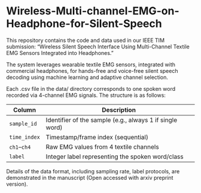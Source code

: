 # Wireless-Multi-channel-EMG-on-Headphone-for-Silent-Speech

This repository contains the code and data used in our IEEE TIM submission:
“Wireless Silent Speech Interface Using Multi-Channel Textile EMG Sensors Integrated into Headphones.”

The system leverages wearable textile EMG sensors, integrated with commercial headphones, for hands-free and voice-free silent speech decoding using machine learning and adaptive channel selection.

Each .csv file in the data/ directory corresponds to one spoken word recorded via 4-channel EMG signals. The structure is as follows:

| Column       | Description                                              |
| ------------ | -------------------------------------------------------- |
| `sample_id`  | Identifier of the sample (e.g., always 1 if single word) |
| `time_index` | Timestamp/frame index (sequential)                       |
| `ch1`–`ch4`  | Raw EMG values from 4 textile channels                   |
| `label`      | Integer label representing the spoken word/class         |


Details of the data format, including sampling rate, label protocols, are demonstrated in the manuscript (Open accessed with arxiv preprint version).
